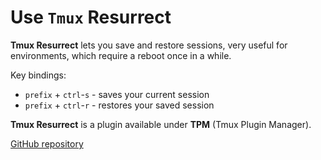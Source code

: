 # Use `Tmux` Resurrect

**Tmux Resurrect** lets you save and restore sessions, very useful for environments, which require a reboot once in a while.

Key bindings:

- `prefix` + `ctrl`-`s` - saves your current session
- `prefix` + `ctrl`-`r` - restores your saved session

**Tmux Resurrect** is a plugin available under **TPM** (Tmux Plugin Manager).

[GitHub repository](https://github.com/tmux-plugins/tmux-resurrect)
